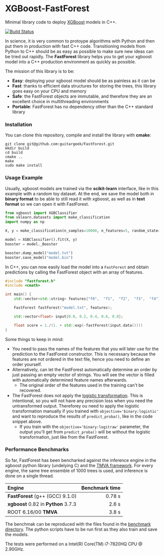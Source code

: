 # XGBoost-FastForest

Minimal library code to deploy [XGBoost](https://xgboost.readthedocs.io/en/latest/) models in C++.

[![Build Status](https://travis-ci.com/guitargeek/FastForest.svg?token=vushp91kRZtCffRpLxPx&branch=master)](https://travis-ci.com/guitargeek/FastForest)

In science, it is very common to protoype algorithms with Python and then put them in production with fast C++ code.
Transitioning models from Python to C++ should be as easy as possible to make sure new ideas can be tried out rapidly.
The __FastForest__ library helps you to get your xgboost model into a C++ production environment as quickly as possible.

The mission of this library is to be:
* __Easy__: deploying your xgboost model should be as painless as it can be
* __Fast__: thanks to efficient data structures for storing the trees, this library goes easy on your CPU and memory
* __Safe__: the FastForest objects are immutable, and therefore they are an excellent choice in multithreading
  environments
* __Portable__: FastForest has no dependency other than the C++ standard library

### Installation

You can clone this repository, compile and install the library with __cmake__:
```
git clone git@github.com:guitargeek/FastForest.git
mkdir build
cd build
cmake ..
make
sudo make install
```

### Usage Example

Usually, xgboost models are trained via the __scikit-learn__ interface, like in this example with a random toy dataset.
At the end, we save the model both in __binary format__ to be able to still read it with xgboost, as well as in __text
format__ so we can open it with FastForest.

```Python
from xgboost import XGBClassifier
from sklearn.datasets import make_classification
import numpy as np

X, y = make_classification(n_samples=10000, n_features=5, random_state=42, n_classes=2, weights=[0.5])

model = XGBClassifier().fit(X, y)
booster = model._Booster

booster.dump_model("model.txt")
booster.save_model("model.bin")
```

In C++, you can now easily load the model into a `FastForest` and obtain predictions by calling the FastForest object with an array of features.

```C++
#include "fastforest.h"
#include <cmath>

int main() {
    std::vector<std::string> features{"f0",  "f1",  "f2",  "f3",  "f4"};

    FastForest fastForest("model.txt", features);

    std::vector<float> input{0.0, 0.2, 0.4, 0.6, 0.8};

    float score = 1./(1. + std::exp(-fastForest(input.data())))
}
```

Some things to keep in mind:

* You need to pass the names of the features that you will later use for the prediction to the FastForest constructor. This is necessary because the features are not ordered in the text file, hence you need to define an
  order yourself.
* Alternatively, can let the FastForest automatically determine an order by just passing an empty vector of strings. You will see the vector is filled with automatically determined feature names afterwards.
  * The original order of the features used in the training can't be recovered.
* The FastForest does not apply the [logistic transformation](https://en.wikipedia.org/wiki/Logistic_function).
  This is intentional, so you will not have any precision loss when you need the untransformed output. Thereforey ou need to apply
  the logistic transformation manually if you trained with `objective='binary:logistic'` and want to reproduce the results of `predict_proba()`, like in the code snippet above.
  * If you train with the `objective='binary:logitraw'`
    parameter, the output you'll get from `predict_proba()` will be without the logistic transformation, just like from the FastForest.

### Performance Benchmarks

So far, FastForest has been bencharked against the inference engine in the xgboost python library (undelying
C) and the [TMVA framework](https://root.cern.ch/tmva). For every engine, the same tree ensemble of 1000 trees is used,
and inference is done on a single thread.

| Engine                           | Benchmark time   |
| :------                          | ---------------: |
| __FastForest__ (g++ (GCC) 9.1.0) | 0.78 s           |
| __xgboost__ 0.82 in __Python__ 3.7.3        | 2.6 s           |
| ROOT 6.16/00 __TMVA__                    | 3.8 s           |

The benchmak can be reproduced with the files found in the [benchmark directory](benchmark). The python scripts have to be
run first as they also train and save the models.

The tests were performed on a Intel(R) Core(TM) i7-7820HQ CPU @ 2.90GHz.
